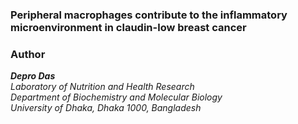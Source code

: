 ### Peripheral macrophages contribute to the inflammatory microenvironment in claudin-low breast cancer 


### Author 

_**Depro Das**_ <br/> 
*Laboratory of Nutrition and Health Research <br/> 
Department of Biochemistry and Molecular Biology <br/> 
University of Dhaka, Dhaka 1000, Bangladesh*   
